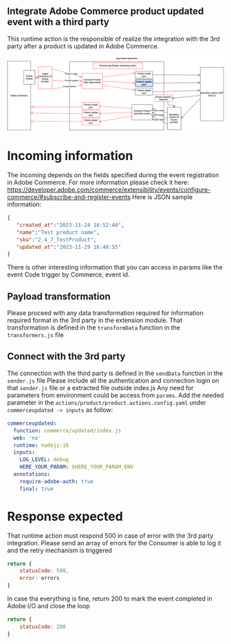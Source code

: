 ## Integrate Adobe Commerce product updated event with a third party
This runtime action is the responsible of realize the integration with the 3rd party after a product is updated in Adobe Commerce.

![Alt text](CommerceProductUpdateSync.png "Title")

# Incoming information
The incoming depends on the fields specified during the event registration in Adobe Commerce. For more information please check it here: https://developer.adobe.com/commerce/extensibility/events/configure-commerce/#subscribe-and-register-events
Here is JSON sample information:
```json
{
   "created_at":"2023-11-24 16:52:40",
   "name":"Test product name",
   "sku":"2_4_7_TestProduct",
   "updated_at":"2023-11-29 16:48:55"
}
```
There is other interesting information that you can access in params like the event Code trigger by Commerce, event id.

## Payload transformation
Please proceed with any data transformation required for information required format in the 3rd party in the extension module.
That transformation is defined in the `transformData` function in the `transformers.js` file 

## Connect with the 3rd party
The connection with the third party is defined in the `sendData` function in the `sender.js` file
Please include all the authentication and connection login on that `sender.js` file or a extracted file outside index.js
Any need for parameters from environment could be access from `params`. Add the needed parameter in the `actions/product/product.actions.config.yaml` under `commerceupdated -> inputs` as follow:
```yaml
commerceupdated:
  function: commerce/updated/index.js
  web: 'no'
  runtime: nodejs:16
  inputs:
    LOG_LEVEL: debug
    HERE_YOUR_PARAM: $HERE_YOUR_PARAM_ENV
  annotations:
    require-adobe-auth: true
    final: true
```

# Response expected
That runtime action must respond 500 in case of error with the 3rd party integration. Please send an array of errors for the Consumer is able to log it and the retry mechanism is triggered
```javascript
return {
    statusCode: 500,
    error: errors
}

```
In case tha everything is fine, return 200 to mark the event completed in Adobe I/O and close the loop
```javascript
return {
    statusCode: 200
}
```

